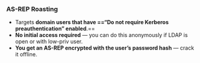 ### **AS-REP Roasting**

- Targets **domain users that have ==“Do not require Kerberos preauthentication” enabled**.==    
- **No initial access required** — you can do this anonymously if LDAP is open or with low-priv user.
- **You get an AS-REP encrypted with the user’s password hash** — crack it offline.